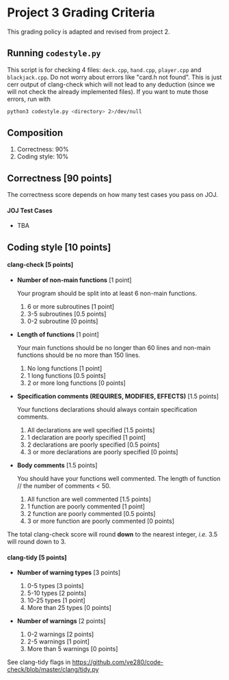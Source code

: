 # Project 3 Grading Criteria
This grading policy is adapted and revised from project 2.

## Running `codestyle.py`
This script is for checking 4 files: `deck.cpp`, `hand.cpp`, `player.cpp` and `blackjack.cpp`. Do not worry about errors like "card.h not found". This is just cerr output of clang-check which will not lead to any deduction (since we will not check the already implemented files). If you want to mute those errors, run with
```bash
python3 codestyle.py <directory> 2>/dev/null
```

## Composition
1. Correctness: 90%
2. Coding style: 10%


## Correctness [90 points]
The correctness score depends on how many test cases you pass on JOJ.

#### JOJ Test Cases
* TBA


## Coding style [10 points]

#### clang-check [5 points]
* **Number of non-main functions** [1 point]

  Your program should be split into at least 6 non-main functions.

  1. 6 or more subroutines [1 point]
  2. 3-5 subroutines [0.5 points]
  3. 0-2 subroutine [0 points]

* **Length of functions** [1 point]

  Your main functions should be no longer than 60 lines and non-main functions should be no more than 150 lines.

  1. No long functions [1 point]
  2. 1 long functions [0.5 points]
  3. 2 or more long functions [0 points]

* **Specification comments (REQUIRES, MODIFIES, EFFECTS)** [1.5 points]

  Your functions declarations should always contain specification comments.

  1. All declarations are well specified [1.5 points]
  2. 1 declaration are poorly specified [1 point]
  3. 2 declarations are poorly specified [0.5 points]
  4. 3 or more declarations are poorly specified [0 points]

* **Body comments** [1.5 points]

  You should have your functions well commented. The length of function // the number of comments < 50.

  1. All function are well commented [1.5 points]
  2. 1 function are poorly commented [1 point]
  3. 2 function are poorly commented [0.5 points]
  4. 3 or more function are poorly commented [0 points]

The total clang-check score will round **down** to the nearest integer, *i.e.* 3.5 will round down to 3.

#### clang-tidy [5 points]
* **Number of warning types** [3 points]
  1. 0-5 types [3 points]
  2. 5-10 types [2 points]
  3. 10-25 types [1 point]
  4. More than 25 types [0 points]

* **Number of warnings** [2 points]
  1. 0-2 warnings [2 points]
  2. 2-5 warnings [1 point]
  3. More than 5 warnings [0 points]

See clang-tidy flags in https://github.com/ve280/code-check/blob/master/clang/tidy.py
